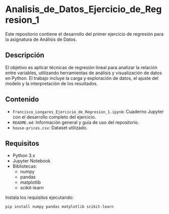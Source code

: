 # Analisis_de_Datos_Ejercicio_de_Regresion_1

Este repositorio contiene el desarrollo del primer ejercicio de regresión para la asignatura de Análisis de Datos.

## Descripción

El objetivo es aplicar técnicas de regresión lineal para analizar la relación entre variables, utilizando herramientas de análisis y visualización de datos en Python. El trabajo incluye la carga y exploración de datos, el ajuste del modelo y la interpretación de los resultados.

## Contenido

- `Francisco_Longares_Ejercicio_de_Regresion_1.ipynb`: Cuaderno Jupyter con el desarrollo completo del ejercicio.
- `README.md`: Información general y guía de uso del repositorio.
- `house-prices.csv`: Dataset utilizado.

## Requisitos

- Python 3.x
- Jupyter Notebook
- Bibliotecas:
  - numpy
  - pandas
  - matplotlib
  - scikit-learn

Instala los requisitos ejecutando:

```bash
pip install numpy pandas matplotlib scikit-learn
